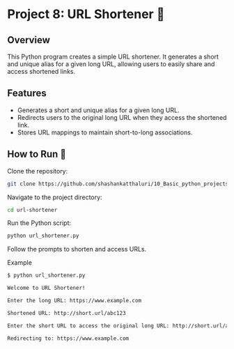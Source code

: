 # Project 8: URL Shortener 🔗

## Overview

This Python program creates a simple URL shortener. It generates a short and unique alias for a given long URL, allowing users to easily share and access shortened links.

## Features

- Generates a short and unique alias for a given long URL.
- Redirects users to the original long URL when they access the shortened link.
- Stores URL mappings to maintain short-to-long associations.

## How to Run 🚀

Clone the repository:

   ```bash
   git clone https://github.com/shashankatthaluri/10_Basic_python_projects/url-shortener.git
   ```
Navigate to the project directory:

```bash
cd url-shortener
```
Run the Python script:

```bash
python url_shortener.py
```
Follow the prompts to shorten and access URLs.

Example
```bash
$ python url_shortener.py

Welcome to URL Shortener!

Enter the long URL: https://www.example.com

Shortened URL: http://short.url/abc123

Enter the short URL to access the original long URL: http://short.url/abc123

Redirecting to: https://www.example.com
```
